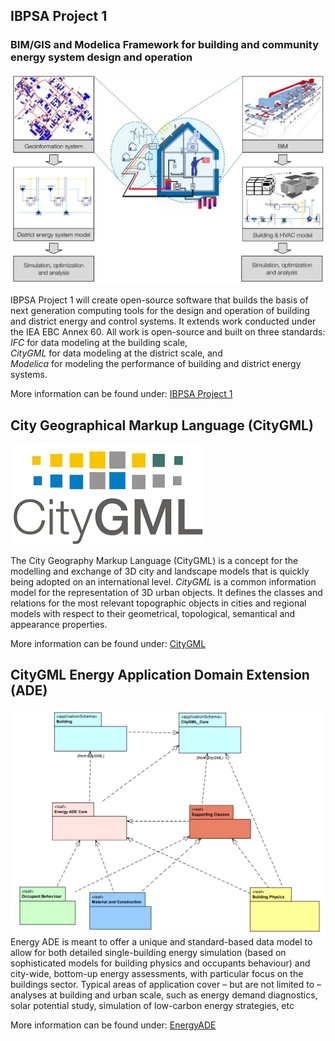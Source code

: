 ## IBPSA Project 1 
### BIM/GIS and Modelica Framework for building and community energy system design and operation
![P1 Logo|512x397,20%](images/IBPSA_P1.png)

IBPSA Project 1 will create open-source software that builds the basis of next generation computing tools for the design and operation of building and district energy and control systems. It extends work conducted under the IEA EBC Annex 60. All work is open-source and built on three standards:<br />
_IFC_ for data modeling at the building scale,<br/>
_CityGML_ for data modeling at the district scale, and<br/>
_Modelica_ for modeling the performance of building and district energy systems.

More information can be found under:
[IBPSA Project 1](https://ibpsa.github.io/project1/)


## City Geographical Markup Language (CityGML)
![CityGML Logo](images/CityGML.png)

The City Geography Markup Language (CityGML) is a concept for the modelling and exchange of 3D city and landscape models that is quickly being adopted on an international level. 
_CityGML_ is a common information model for the representation of 3D urban objects. 
It defines the classes and relations for the most relevant topographic objects in cities and regional models with respect to their geometrical, topological, semantical and appearance properties.

More information can be found under:
[CityGML](http://www.citygmlwiki.org/index.php?title=Citygml_Wiki)


## CityGML Energy Application Domain Extension (ADE)
![Energy ADE|512x397,20%](images/EnergyADE.png) 
Energy ADE is meant to offer a unique and standard-based data model to allow for both detailed single-building energy simulation (based on sophisticated models for building physics and occupants behaviour) and city-wide, bottom-up energy assessments, with particular focus on the buildings sector. 
Typical areas of application cover – but are not limited to – analyses at building and urban scale, such as energy demand diagnostics, solar potential study, simulation of low-carbon energy strategies, etc

More information can be found under:
[EnergyADE](http://www.citygmlwiki.org/index.php/CityGML_Energy_ADE)